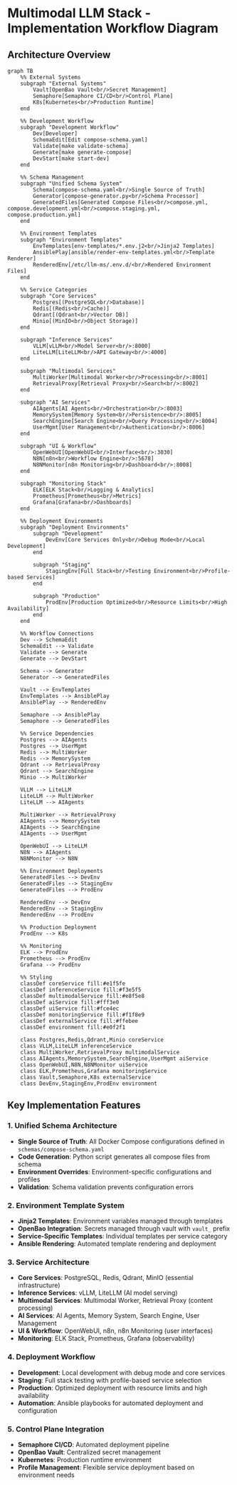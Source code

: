 # Multimodal LLM Stack - Implementation Workflow Diagram

## Architecture Overview

```mermaid
graph TB
    %% External Systems
    subgraph "External Systems"
        Vault[OpenBao Vault<br/>Secret Management]
        Semaphore[Semaphore CI/CD<br/>Control Plane]
        K8s[Kubernetes<br/>Production Runtime]
    end

    %% Development Workflow
    subgraph "Development Workflow"
        Dev[Developer]
        SchemaEdit[Edit compose-schema.yaml]
        Validate[make validate-schema]
        Generate[make generate-compose]
        DevStart[make start-dev]
    end

    %% Schema Management
    subgraph "Unified Schema System"
        Schema[compose-schema.yaml<br/>Single Source of Truth]
        Generator[compose-generator.py<br/>Schema Processor]
        GeneratedFiles[Generated Compose Files<br/>compose.yml, compose.development.yml<br/>compose.staging.yml, compose.production.yml]
    end

    %% Environment Templates
    subgraph "Environment Templates"
        EnvTemplates[env-templates/*.env.j2<br/>Jinja2 Templates]
        AnsiblePlay[ansible/render-env-templates.yml<br/>Template Renderer]
        RenderedEnv[/etc/llm-ms/.env.d/<br/>Rendered Environment Files]
    end

    %% Service Categories
    subgraph "Core Services"
        Postgres[(PostgreSQL<br/>Database)]
        Redis[(Redis<br/>Cache)]
        Qdrant[(Qdrant<br/>Vector DB)]
        Minio[(MinIO<br/>Object Storage)]
    end

    subgraph "Inference Services"
        VLLM[vLLM<br/>Model Server<br/>:8000]
        LiteLLM[LiteLLM<br/>API Gateway<br/>:4000]
    end

    subgraph "Multimodal Services"
        MultiWorker[Multimodal Worker<br/>Processing<br/>:8001]
        RetrievalProxy[Retrieval Proxy<br/>Search<br/>:8002]
    end

    subgraph "AI Services"
        AIAgents[AI Agents<br/>Orchestration<br/>:8003]
        MemorySystem[Memory System<br/>Persistence<br/>:8005]
        SearchEngine[Search Engine<br/>Query Processing<br/>:8004]
        UserMgmt[User Management<br/>Authentication<br/>:8006]
    end

    subgraph "UI & Workflow"
        OpenWebUI[OpenWebUI<br/>Interface<br/>:3030]
        N8N[n8n<br/>Workflow Engine<br/>:5678]
        N8NMonitor[n8n Monitoring<br/>Dashboard<br/>:8008]
    end

    subgraph "Monitoring Stack"
        ELK[ELK Stack<br/>Logging & Analytics]
        Prometheus[Prometheus<br/>Metrics]
        Grafana[Grafana<br/>Dashboards]
    end

    %% Deployment Environments
    subgraph "Deployment Environments"
        subgraph "Development"
            DevEnv[Core Services Only<br/>Debug Mode<br/>Local Development]
        end
        
        subgraph "Staging"
            StagingEnv[Full Stack<br/>Testing Environment<br/>Profile-based Services]
        end
        
        subgraph "Production"
            ProdEnv[Production Optimized<br/>Resource Limits<br/>High Availability]
        end
    end

    %% Workflow Connections
    Dev --> SchemaEdit
    SchemaEdit --> Validate
    Validate --> Generate
    Generate --> DevStart

    Schema --> Generator
    Generator --> GeneratedFiles

    Vault --> EnvTemplates
    EnvTemplates --> AnsiblePlay
    AnsiblePlay --> RenderedEnv

    Semaphore --> AnsiblePlay
    Semaphore --> GeneratedFiles

    %% Service Dependencies
    Postgres --> AIAgents
    Postgres --> UserMgmt
    Redis --> MultiWorker
    Redis --> MemorySystem
    Qdrant --> RetrievalProxy
    Qdrant --> SearchEngine
    Minio --> MultiWorker

    VLLM --> LiteLLM
    LiteLLM --> MultiWorker
    LiteLLM --> AIAgents

    MultiWorker --> RetrievalProxy
    AIAgents --> MemorySystem
    AIAgents --> SearchEngine
    AIAgents --> UserMgmt

    OpenWebUI --> LiteLLM
    N8N --> AIAgents
    N8NMonitor --> N8N

    %% Environment Deployments
    GeneratedFiles --> DevEnv
    GeneratedFiles --> StagingEnv
    GeneratedFiles --> ProdEnv

    RenderedEnv --> DevEnv
    RenderedEnv --> StagingEnv
    RenderedEnv --> ProdEnv

    %% Production Deployment
    ProdEnv --> K8s

    %% Monitoring
    ELK --> ProdEnv
    Prometheus --> ProdEnv
    Grafana --> ProdEnv

    %% Styling
    classDef coreService fill:#e1f5fe
    classDef inferenceService fill:#f3e5f5
    classDef multimodalService fill:#e8f5e8
    classDef aiService fill:#fff3e0
    classDef uiService fill:#fce4ec
    classDef monitoringService fill:#f1f8e9
    classDef externalService fill:#ffebee
    classDef environment fill:#e0f2f1

    class Postgres,Redis,Qdrant,Minio coreService
    class VLLM,LiteLLM inferenceService
    class MultiWorker,RetrievalProxy multimodalService
    class AIAgents,MemorySystem,SearchEngine,UserMgmt aiService
    class OpenWebUI,N8N,N8NMonitor uiService
    class ELK,Prometheus,Grafana monitoringService
    class Vault,Semaphore,K8s externalService
    class DevEnv,StagingEnv,ProdEnv environment
```

## Key Implementation Features

### 1. Unified Schema Architecture
- **Single Source of Truth**: All Docker Compose configurations defined in `schemas/compose-schema.yaml`
- **Code Generation**: Python script generates all compose files from schema
- **Environment Overrides**: Environment-specific configurations and profiles
- **Validation**: Schema validation prevents configuration errors

### 2. Environment Template System
- **Jinja2 Templates**: Environment variables managed through templates
- **OpenBao Integration**: Secrets managed through vault with `vault_` prefix
- **Service-Specific Templates**: Individual templates per service category
- **Ansible Rendering**: Automated template rendering and deployment

### 3. Service Architecture
- **Core Services**: PostgreSQL, Redis, Qdrant, MinIO (essential infrastructure)
- **Inference Services**: vLLM, LiteLLM (AI model serving)
- **Multimodal Services**: Multimodal Worker, Retrieval Proxy (content processing)
- **AI Services**: AI Agents, Memory System, Search Engine, User Management
- **UI & Workflow**: OpenWebUI, n8n, n8n Monitoring (user interfaces)
- **Monitoring**: ELK Stack, Prometheus, Grafana (observability)

### 4. Deployment Workflow
- **Development**: Local development with debug mode and core services
- **Staging**: Full stack testing with profile-based service selection
- **Production**: Optimized deployment with resource limits and high availability
- **Automation**: Ansible playbooks for automated deployment and configuration

### 5. Control Plane Integration
- **Semaphore CI/CD**: Automated deployment pipeline
- **OpenBao Vault**: Centralized secret management
- **Kubernetes**: Production runtime environment
- **Profile Management**: Flexible service deployment based on environment needs